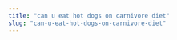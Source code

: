 ```yaml
---
title: "can u eat hot dogs on carnivore diet"
slug: "can-u-eat-hot-dogs-on-carnivore-diet"
---
```


